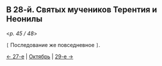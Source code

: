 
## В 28-й. Святых мучеников Терентия и Неонилы

<*p. 45 / 48*>

`[` Последование же повседневное `]`. 

[← 27-е](10_27_MES.ru.md) | [Октябрь](README.md#28-й) | [29-е →](10_29_MES.ru.md)

